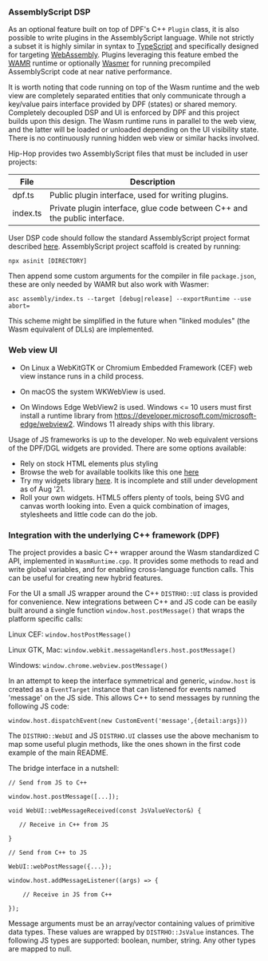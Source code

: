 ### AssemblyScript DSP

As an optional feature built on top of DPF's C++ `Plugin` class, it is also
possible to write plugins in the AssemblyScript language. While not strictly a
subset it is highly similar in syntax to [TypeScript](https://www.typescriptlang.org)
and specifically designed for targeting [WebAssembly](https://webassembly.org).
Plugins leveraging this feature embed the [WAMR](https://github.com/bytecodealliance/wasm-micro-runtime) runtime or optionally [Wasmer](https://github.com/wasmerio/wasmer)
for running precompiled AssemblyScript code at near native performance.

It is worth noting that code running on top of the Wasm runtime and the web view
are completely separated entities that only communicate through a key/value
pairs interface provided by DPF (states) or shared memory. Completely decoupled
DSP and UI is enforced by DPF and this project builds upon this design. The Wasm
runtime runs in parallel to the web view, and the latter will be loaded or
unloaded depending on the UI visibility state. There is no continuously running
hidden web view or similar hacks involved.

Hip-Hop provides two AssemblyScript files that must be included in user projects:

File      | Description
----------|-------------------------------------------------------------
dpf.ts    | Public plugin interface, used for writing plugins.
index.ts  | Private plugin interface, glue code between C++ and the public interface.

User DSP code should follow the standard AssemblyScript project format described
[here](https://www.assemblyscript.org/quick-start.html). AssemblyScript project
scaffold is created by running:

`npx asinit [DIRECTORY]`

Then append some custom arguments for the compiler in file `package.json`,
these are only needed by WAMR but also work with Wasmer:

```
asc assembly/index.ts --target [debug|release] --exportRuntime --use abort=
```

This scheme might be simplified in the future when "linked modules" (the Wasm
equivalent of DLLs) are implemented.

### Web view UI

- On Linux a WebKitGTK or Chromium Embedded Framework (CEF) web view instance
  runs in a child process.

- On macOS the system WKWebView is used.

- On Windows Edge WebView2 is used. Windows <= 10 users must first install a
runtime library from https://developer.microsoft.com/microsoft-edge/webview2.
Windows 11 already ships with this library.

Usage of JS frameworks is up to the developer. No web equivalent versions of the
DPF/DGL widgets are provided. There are some options available:

- Rely on stock HTML elements plus styling
- Browse the web for available toolkits like this one [here](https://github.com/DeutscheSoft/toolkit)
- Try my widgets library [here](https://github.com/lucianoiam/guinda). It
is incomplete and still under development as of Aug '21.
- Roll your own widgets. HTML5 offers plenty of tools, being SVG and canvas
worth looking into. Even a quick combination of images, stylesheets and little
code can do the job.

### Integration with the underlying C++ framework (DPF)

The project provides a basic C++ wrapper around the Wasm standardized C API,
implemented in `WasmRuntime.cpp`. It provides some methods to read and write
global variables, and for enabling cross-language function calls. This can be
useful for creating new hybrid features.

For the UI a small JS wrapper around the C++ `DISTRHO::UI` class is provided
for convenience. New integrations between C++ and JS code can be easily built
around a single function `window.host.postMessage()` that wraps the
platform specific calls:

Linux CEF:
`window.hostPostMessage()`

Linux GTK, Mac:
`window.webkit.messageHandlers.host.postMessage()`

Windows:
`window.chrome.webview.postMessage()`

In an attempt to keep the interface symmetrical and generic, `window.host`
is created as a `EventTarget` instance that can listened for events named
'message' on the JS side. This allows C++ to send messages by running the
following JS code:

`window.host.dispatchEvent(new CustomEvent('message',{detail:args}))`

The `DISTRHO::WebUI` and JS `DISTRHO.UI` classes use the above mechanism
to map some useful plugin methods, like the ones shown in the first code example
of the main README.

The bridge interface in a nutshell:

```
// Send from JS to C++

window.host.postMessage([...]);

void WebUI::webMessageReceived(const JsValueVector&) {

   // Receive in C++ from JS

}

// Send from C++ to JS

WebUI::webPostMessage({...});

window.host.addMessageListener((args) => {
    
    // Receive in JS from C++

});
```

Message arguments must be an array/vector containing values of primitive data
types. These values are wrapped by `DISTRHO::JsValue` instances. The following
JS types are supported: boolean, number, string. Any other types are mapped to
null.
